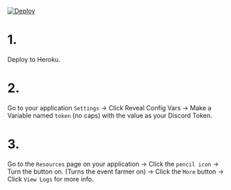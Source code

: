 [![Deploy](https://www.herokucdn.com/deploy/button.svg)](https://heroku.com/deploy)
# 1.
Deploy to Heroku.
# 2.
Go to your application `Settings` -> Click Reveal Config Vars -> Make a Variable named `token` (no caps) with the value as your Discord Token.
# 3.
Go to the `Resources` page on your application -> Click the `pencil icon` -> Turn the button on. (Turns the event farmer on) -> Click the `More` button -> Click `View Logs` for more info.
